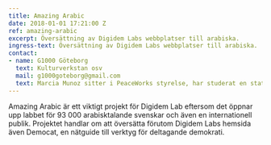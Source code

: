 ```yaml
---
title: Amazing Arabic
date: 2018-01-01 17:21:00 Z
ref: amazing-arabic
excerpt: Översättning av Digidem Labs webbplatser till arabiska.
ingress-text: Översättning av Digidem Labs webbplatser till arabiska.
contact:
- name: G1000 Göteborg
  text: Kulturverkstan osv
  mail: g1000goteborg@gmail.com
  text: Marcia Munoz sitter i PeaceWorks styrelse, har studerat en statsvetenskaplig
---
```


Amazing Arabic är ett viktigt projekt för Digidem Lab eftersom det öppnar upp labbet för 93 000 arabisktalande svenskar och även en internationell publik. Projektet handlar om att översätta förutom Digidem Labs hemsida även Democat, en nätguide till verktyg för deltagande demokrati.
